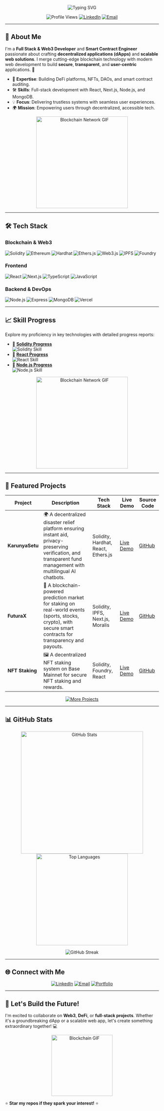 <p align="center">
  <img src="https://readme-typing-svg.herokuapp.com?font=Fira+Code&size=28&pause=1000&color=00FF00&center=true&vCenter=true&width=600&lines=Hi,+I'm+Sribabu+Mandraju!;Full+Stack+%26+Web3+Developer;Smart+Contract+Engineer" alt="Typing SVG" />
</p>

<p align="center">
  <img src="https://komarev.com/ghpvc/?username=Sribabu-Mandraju&label=Profile+Views&color=brightgreen&style=flat-square" alt="Profile Views" />
  <a href="https://www.linkedin.com/in/sribabu-mandraju-590524233/"><img src="https://img.shields.io/badge/LinkedIn-Connect-blue?style=flat-square&logo=linkedin" alt="LinkedIn" /></a>
  <a href="mailto:sribabumandraju@gmail.com"><img src="https://img.shields.io/badge/Email-Contact-red?style=flat-square&logo=gmail" alt="Email" /></a>
</p>

---

## 🌟 **About Me**

I'm a **Full Stack & Web3 Developer** and **Smart Contract Engineer** passionate about crafting **decentralized applications (dApps)** and **scalable web solutions**. I merge cutting-edge blockchain technology with modern web development to build **secure**, **transparent**, and **user-centric** applications. 🚀

- 🔗 **Expertise**: Building DeFi platforms, NFTs, DAOs, and smart contract auditing.
- 🛠 **Skills**: Full-stack development with React, Next.js, Node.js, and MongoDB.
- 💡 **Focus**: Delivering trustless systems with seamless user experiences.
- 🌍 **Mission**: Empowering users through decentralized, accessible tech.

<p align="center">
  <img src="https://media.giphy.com/media/xT9IgzoZZ1Y6v7qJ3W/giphy.gif" alt="Blockchain Network GIF" width="300" />
</p>

---
## 🛠 **Tech Stack**

### Blockchain & Web3
![Solidity](https://img.shields.io/badge/Solidity-%23363636.svg?style=flat-square&logo=solidity&logoColor=white)
![Ethereum](https://img.shields.io/badge/Ethereum-3C3C3D?style=flat-square&logo=ethereum&logoColor=white)
![Hardhat](https://img.shields.io/badge/Hardhat-FFF100?style=flat-square&logo=hardhat&logoColor=black)
![Ethers.js](https://img.shields.io/badge/Ethers.js-3C3C3D?style=flat-square&logo=ethers&logoColor=white)
![Web3.js](https://img.shields.io/badge/Web3.js-F16822?style=flat-square&logo=web3.js&logoColor=white)
![IPFS](https://img.shields.io/badge/IPFS-65C2CB?style=flat-square&logo=ipfs&logoColor=white)
![Foundry](https://img.shields.io/badge/Foundry-FF6C37?style=flat-square&logo=foundry&logoColor=white)

### Frontend
![React](https://img.shields.io/badge/React-20232A?style=flat-square&logo=react&logoColor=61DAFB)
![Next.js](https://img.shields.io/badge/Next.js-000000?style=flat-square&logo=next.js&logoColor=white)
![TypeScript](https://img.shields.io/badge/TypeScript-007ACC?style=flat-square&logo=typescript&logoColor=white)
![JavaScript](https://img.shields.io/badge/JavaScript-F7DF1E?style=flat-square&logo=javascript&logoColor=black)

### Backend & DevOps
![Node.js](https://img.shields.io/badge/Node.js-339933?style=flat-square&logo=node.js&logoColor=white)
![Express](https://img.shields.io/badge/Express-000000?style=flat-square&logo=express&logoColor=white)
![MongoDB](https://img.shields.io/badge/MongoDB-47A248?style=flat-square&logo=mongodb&logoColor=white)
![Vercel](https://img.shields.io/badge/Vercel-000000?style=flat-square&logo=vercel&logoColor=white)

---

## 📈 **Skill Progress**

Explore my proficiency in key technologies with detailed progress reports:

- 📄 **[Solidity Progress](https://github.com/Sribabu-Mandraju/Solidity_Progress.pdf)**  
  <img src="https://img.shields.io/badge/Solidity-75%25-brightgreen?style=flat-square" alt="Solidity Skill" />
- 📄 **[React Progress](https://github.com/Sribabu-Mandraju/React_Progress.pdf)**  
  <img src="https://img.shields.io/badge/React-70%25-blueviolet?style=flat-square" alt="React Skill" />
- 📄 **[Node.js Progress](https://github.com/Sribabu-Mandraju/Nodejs_Progress.pdf)**  
  <img src="https://img.shields.io/badge/Node.js-85%25-green?style=flat-square" alt="Node.js Skill" />

<p align="center">
  <img src="https://media.giphy.com/media/xT9IgzoZZ1Y6v7qJ3W/giphy.gif" alt="Blockchain Network GIF" width="300" />
</p>


---
## 🚀 **Featured Projects**

| Project | Description | Tech Stack | Live Demo | Source Code |
|---------|-------------|------------|-----------|-------------|
| **KarunyaSetu** | 🌍 A decentralized disaster relief platform ensuring instant aid, privacy-preserving verification, and transparent fund management with multilingual AI chatbots. | Solidity, Hardhat, React, Ethers.js | [Live Demo](https://karunyasethu.vercel.app/) | [GitHub](https://github.com/Sribabu-Mandraju/KarunyaSetu) |
| **FuturaX** | 🎯 A blockchain-powered prediction market for staking on real-world events (sports, stocks, crypto), with secure smart contracts for transparency and payouts. | Solidity, IPFS, Next.js, Moralis | [Live Demo](https://future-x-ulpg.vercel.app/) | [GitHub](https://github.com/Sribabu-Mandraju/futurax_defi) |
| **NFT Staking** | 🖼 A decentralized NFT staking system on Base Mainnet for secure NFT staking and rewards. | Solidity, Foundry, React | [Live Demo](https://lock-nft-frontend.vercel.app/) | [GitHub](https://github.com/Sribabu-Mandraju/lockNft_frontend) |

<p align="center">
  <a href="https://github.com/Sribabu-Mandraju?tab=repositories"><img src="https://img.shields.io/badge/Explore+More+Projects-View%20Repos-brightgreen?style=for-the-badge&logo=github" alt="More Projects" /></a>
</p>

---

## 📊 **GitHub Stats**

<p align="center">
  <img src="https://github-readme-stats.vercel.app/api?username=Sribabu-Mandraju&show_icons=true&theme=radical&hide_border=true" alt="GitHub Stats" width="400" />
  <img src="https://github-readme-stats.vercel.app/api/top-langs/?username=Sribabu-Mandraju&layout=compact&theme=radical&hide_border=true" alt="Top Languages" width="300" />
</p>

<p align="center">
  <img src="https://github-readme-streak-stats.herokuapp.com/?user=Sribabu-Mandraju&theme=radical&hide_border=true" alt="GitHub Streak" />
</p>

---

## 🌐 **Connect with Me**

<p align="center">
  <a href="https://www.linkedin.com/in/sribabu-mandraju-590524233/"><img src="https://img.shields.io/badge/LinkedIn-0077B5?style=for-the-badge&logo=linkedin&logoColor=white" alt="LinkedIn" /></a>
  <a href="mailto:sribabumandraju@gmail.com"><img src="https://img.shields.io/badge/Email-D14836?style=for-the-badge&logo=gmail&logoColor=white" alt="Email" /></a>
  <a href="https://portfolio-35c3.vercel.app/"><img src="https://img.shields.io/badge/Portfolio-FF7139?style=for-the-badge&logo=vercel&logoColor=white" alt="Portfolio" /></a>
  <!-- Add your X handle below if applicable -->
  <!-- <a href="https://x.com/your-handle"><img src="https://img.shields.io/badge/X-000000?style=for-the-badge&logo=x&logoColor=white" alt="X" /></a> -->
</p>

---

## 🤝 **Let's Build the Future!**

I'm excited to collaborate on **Web3**, **DeFi**, or **full-stack projects**. Whether it's a groundbreaking dApp or a scalable web app, let's create something extraordinary together! 💻

<p align="center">
  <img src="https://media.giphy.com/media/3o7bu8sRnYp0kAvaA0/giphy.gif" alt="Blockchain GIF" width="200" />
</p>

⭐ **Star my repos if they spark your interest!** ⭐
